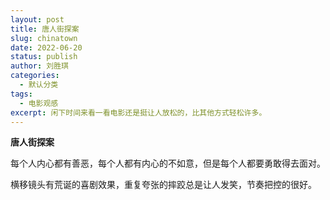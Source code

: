 ```yaml
---
layout: post
title: 唐人街探案
slug: chinatown
date: 2022-06-20
status: publish
author: 刘胜琪
categories: 
  - 默认分类
tags: 
  - 电影观感
excerpt: 闲下时间来看一看电影还是挺让人放松的，比其他方式轻松许多。
---
```


**唐人街探案**

每个人内心都有善恶，每个人都有内心的不如意，但是每个人都要勇敢得去面对。

横移镜头有荒诞的喜剧效果，重复夸张的摔跤总是让人发笑，节奏把控的很好。

